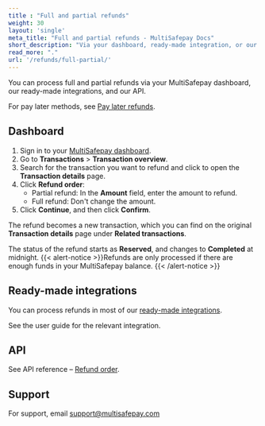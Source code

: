 ```yaml
---
title : "Full and partial refunds"
weight: 30
layout: 'single'
meta_title: "Full and partial refunds - MultiSafepay Docs"
short_description: "Via your dashboard, ready-made integration, or our API."
read_more: "."
url: '/refunds/full-partial/'
---
```


You can process full and partial refunds via your MultiSafepay dashboard, our ready-made integrations, and our API. 

For pay later methods, see [Pay later refunds](/refunds/pay-later/).

## Dashboard

1. Sign in to your [MultiSafepay dashboard](https://merchant.multisafepay.com).  
2. Go to **Transactions** > **Transaction overview**.  
3. Search for the transaction you want to refund and click to open the **Transaction details** page.  
4. Click **Refund order**:    
    - Partial refund: In the **Amount** field, enter the amount to refund.
    - Full refund: Don't change the amount.  
5. Click **Continue**, and then click **Confirm**.

The refund becomes a new transaction, which you can find on the original **Transaction details** page under **Related transactions**.

The status of the refund starts as **Reserved**, and changes to **Completed** at midnight. 
{{< alert-notice >}}Refunds are only processed if there are enough funds in your MultiSafepay balance. {{< /alert-notice >}}

## Ready-made integrations

You can process refunds in most of our [ready-made integrations](/integrations/ready-made/). 

See the user guide for the relevant integration.

## API

See API reference – [Refund order](https://api-docs.multisafepay.com/reference/refundorder). 

## Support

For support, email <support@multisafepay.com>
